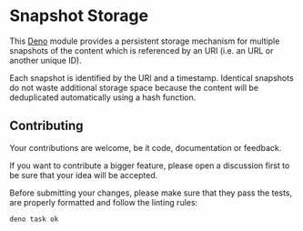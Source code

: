 # Snapshot Storage

This [Deno](https://deno.land) module provides a persistent storage mechanism
for multiple snapshots of the content which is referenced by an URI (i.e. an URL
or another unique ID).

Each snapshot is identified by the URI and a timestamp. Identical snapshots do
not waste additional storage space because the content will be deduplicated
automatically using a hash function.

## Contributing

Your contributions are welcome, be it code, documentation or feedback.

If you want to contribute a bigger feature, please open a discussion first to be
sure that your idea will be accepted.

Before submitting your changes, please make sure that they pass the tests, are
properly formatted and follow the linting rules:

```sh
deno task ok
```
